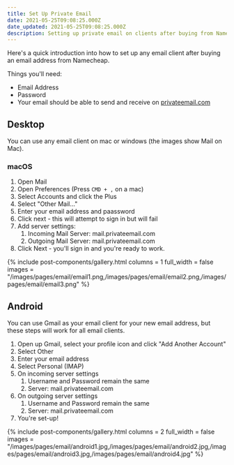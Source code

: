```yaml
---
title: Set Up Private Email
date: 2021-05-25T09:08:25.000Z
date_updated: 2021-05-25T09:08:25.000Z
description: Setting up private email on clients after buying from Namecheap
---
```


Here's a quick introduction into how to set up any email client after buying an email address from Namecheap.

Things you'll need:
- Email Address
- Password
- Your email should be able to send and receive on [privateemail.com](https://privateemail.com)

## Desktop

You can use any email client on mac or windows (the images show Mail on Mac).

### macOS

1. Open Mail
2. Open Preferences (Press `CMD + ,` on a mac)
3. Select Accounts and click the Plus
4. Select "Other Mail..."
5. Enter your email address and paassword
6. Click next - this will attempt to sign in but will fail
7. Add server settings:
   1. Incoming Mail Server: mail.privateemail.com
   2. Outgoing Mail Server: mail.privateemail.com
8. Click Next - you'll sign in and you're ready to work.

{% include post-components/gallery.html
	columns = 1
	full_width = false
	images = "/images/pages/email/email1.png,/images/pages/email/email2.png,/images/pages/email/email3.png"
%}

## Android 

You can use Gmail as your email client for your new email address, but these steps will work for all email clients.

1. Open up Gmail, select your profile icon and click "Add Another Account"
2. Select Other
3. Enter your email address
4. Select Personal (IMAP)
5. On incoming server settings
   1. Username and Password remain the same
   2. Server: mail.privateemail.com
6. On outgoing server settings
   1. Username and Password remain the same
   2. Server: mail.privateemail.com
7. You're set-up!

{% include post-components/gallery.html
	columns = 2
	full_width = false
	images = "/images/pages/email/android1.jpg,/images/pages/email/android2.jpg,/images/pages/email/android3.jpg,/images/pages/email/android4.jpg"
%}